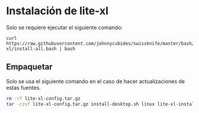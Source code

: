 # Instalación de lite-xl

Solo se requiere ejecutar el siguiente comando:

```
curl https://raw.githubusercontent.com/johnnycubides/swissknife/master/bash/installs/lite-xl/install-all.bash | bash
```

## Empaquetar

Solo se usa el siguiente comando en el caso de hacer actualizaciones de estas fuentes.

```bash
rm -rf lite-xl-config.tar.gz
tar -czvf lite-xl-config.tar.gz install-desktop.sh linux lite-xl-install.bash logo.svg myconfig.lua plugins
```

